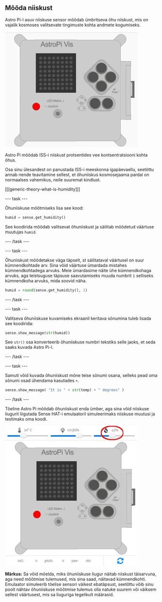 ## Mõõda niiskust

Astro Pi-l asuv niiskuse sensor mõõdab ümbritseva õhu niiskust, mis on vajalik kosmoses valitsevate tingimuste kohta andmete kogumiseks.

![Sõnum õhuniiskuse kohta](images/degrees-message.gif)

Astro Pi mõõdab ISS-i niiskust protsentides vee kontsentratsiooni kohta õhus.

Osa sinu ülesandest on panustada ISS-i meeskonna igapäevaellu, seetõttu annab nende teavitamine sellest, et õhuniiskus kosmosejaama pardal on normaalses vahemikus, neile suuremat kindlust.

[[[generic-theory-what-is-humidity]]]

\--- task \---

Õhuniiskuse mõõtmiseks lisa see kood:

```python
humid = sense.get_humidity()
```

See koodirida mõõdab valitsevat õhuniiskust ja säilitab mõõdetud väärtuse muutujas `humid`.

\--- /task \---

\--- task \---

Õhuniiskust mõõdetakse väga täpselt, st säilitataval väärtusel on suur kümnendkohtade arv. Sina võid väärtuse ümardada mistahes kümnendkohtadega arvuks. Meie ümardasime näite ühe kümnendkohaga arvuks, aga teistsuguse täpsuse saavutamiseks muuda numbrit `1` selliseks kümnendkoha arvuks, mida soovid näha.

```python
humid = round(sense.get_humidity(), 1)
```

\--- /task \---

\--- task \---

Valitseva õhuniiskuse kuvamiseks ekraanil keritava sõnumina tuleb lisada see koodirida:

```python
sense.show_message(str(humid))
```

See `str()` osa konverteerib õhuniiskuse numbri tekstiks selle jaoks, et seda saaks kuvada Astro Pi-l.

\--- /task \---

\--- task \---

Samuti võid kuvada õhuniiskust mõne teise sõnumi osana, selleks pead oma sõnumi osad ühendama kasutades `+`.

```python
sense.show_message( "It is " + str(temp) + " degrees" )
```

\--- /task \---

Tõeline Astro Pi mõõdab õhuniiskust enda ümber, aga sina võid niiskuse liugurit liigutada Sense HAT-i emulaatoril simuleerimaks niiskuse muutusi ja testimaks oma koodi.

![Niiskuse liugur](images/humidity-slider.png)

**Märkus:** Sa võid mõelda, miks õhuniiskuse liugur näitab niiskust täisarvuna, aga need mõõtmise tulemused, mis sina saad, näitavad kümnendkohti. Emulaator simuleerib tõelise sensori väikest ebatäpsust, seetõttu võib sinu poolt nähtav õhuniiskuse mõõtmise tulemus olla natuke suurem või väiksem sellest väärtusest, mis sa liuguriga tegelikult määrasid.
